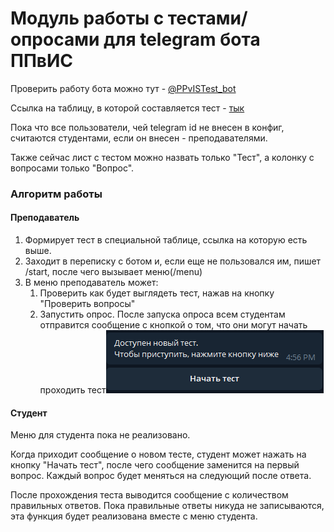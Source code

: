 # Модуль работы с тестами/опросами для telegram бота ППвИС

Проверить работу бота можно тут - [@PPvISTest_bot](https://t.me/PPvISTest_bot)

Ссылка на таблицу, в которой составляется тест - [тык](https://docs.google.com/spreadsheets/d/1Fl0CCFGAJ3fjBtd1m2B7YTAU5VEw4J_MA-3wcxQ2Ph8/edit?usp=sharing)

Пока что все пользователи, чей telegram id не внесен в конфиг, считаются студентами,
если он внесен - преподавателями.

Также сейчас лист с тестом можно назвать только "Тест", а колонку с вопросами только "Вопрос".

### Алгоритм работы

#### Преподаватель
1. Формирует тест в специальной таблице, ссылка на которую есть выше. 
2. Заходит в переписку с ботом и, если еще не пользовался им, пишет /start, после чего вызывает меню(/menu)
3. В меню преподаватель может:
   1. Проверить как будет выглядеть тест, нажав на кнопку "Проверить вопросы"
   2. Запустить опрос. После запуска опроса всем студентам отправится сообщение с кнопкой о том, что они могут
начать проходить тест![img.png](img.png)

#### Студент
Меню для студента пока не реализовано.

Когда приходит сообщение о новом тесте, студент может нажать на кнопку "Начать тест",
после чего сообщение заменится на первый вопрос. Каждый вопрос будет меняться на следующий после ответа.

После прохождения теста выводится сообщение с количеством правильных ответов.
Пока правильные ответы никуда не записываются, эта функция будет реализована вместе с меню студента. 